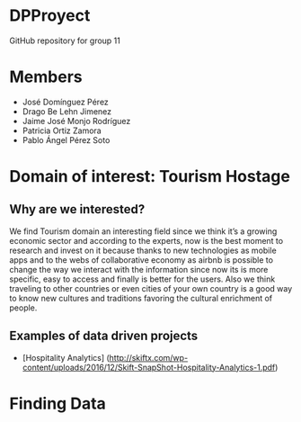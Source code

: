 # DPProyect
GitHub repository for group 11
# Members
- José Domínguez Pérez
- Drago Be Lehn Jimenez
- Jaime José Monjo Rodríguez
- Patricia Ortiz Zamora
- Pablo Ángel Pérez Soto
# Domain of interest: Tourism Hostage
## Why are we interested?
We find Tourism domain  an interesting field since we think it’s a growing economic sector and according to the experts, now is the best moment to research and invest on it because thanks to new technologies as mobile apps and to the webs of collaborative economy as airbnb is possible to change the way we interact with the information since now its is more specific, easy to access and finally  is better for the users.
Also we think traveling to other countries or even cities of your own country is a good way to know new cultures and traditions favoring the cultural enrichment of people.
## Examples of data driven projects
- [Hospitality Analytics] (http://skiftx.com/wp-content/uploads/2016/12/Skift-SnapShot-Hospitality-Analytics-1.pdf)
# Finding Data
